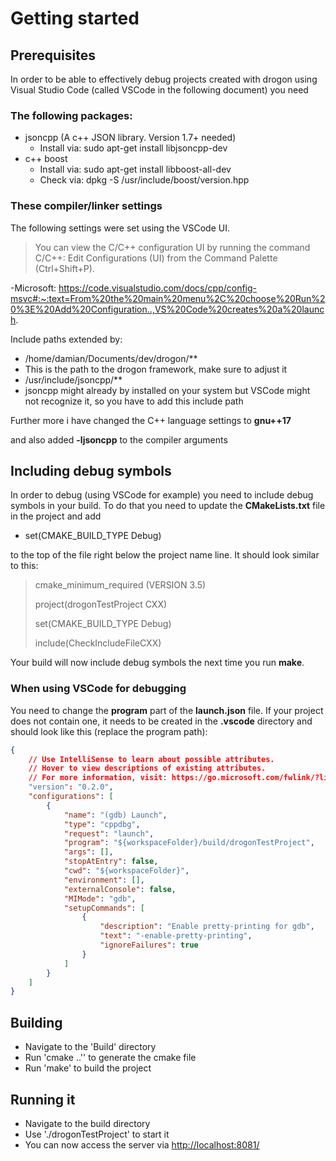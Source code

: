 # Getting started

## Prerequisites

In order to be able to effectively debug projects created with drogon using
Visual Studio Code (called VSCode in the following document) you need

### The following packages:

- jsoncpp (A c++ JSON library. Version 1.7+ needed)
  - Install via: sudo apt-get install libjsoncpp-dev
- c++ boost
  - Install via: sudo apt-get install libboost-all-dev
  - Check via: dpkg -S /usr/include/boost/version.hpp

### These compiler/linker settings
The following settings were set using the VSCode UI.

> You can view the C/C++ configuration UI by running the command C/C++: Edit Configurations (UI) from the Command Palette (Ctrl+Shift+P).

-Microsoft: https://code.visualstudio.com/docs/cpp/config-msvc#:~:text=From%20the%20main%20menu%2C%20choose%20Run%20%3E%20Add%20Configuration..,VS%20Code%20creates%20a%20launch.


Include paths extended by:

 - /home/damian/Documents/dev/drogon/**
  - This is the path to the drogon framework, make sure to adjust it
 - /usr/include/jsoncpp/**
  - jsoncpp might already by installed on your system but VSCode might not
  recognize it, so you have to add this include path


Further more i have changed the C++ language settings to **gnu++17**

and also added **-ljsoncpp** to the compiler arguments

## Including debug symbols
In order to debug (using VSCode for example) you need to include debug symbols in your build.
To do that you need to update the **CMakeLists.txt** file in the project and add
- set(CMAKE_BUILD_TYPE Debug)

to the top of the file right below the project name line. It should look similar to this:

>cmake_minimum_required (VERSION 3.5)
>
>project(drogonTestProject CXX)
>
>set(CMAKE_BUILD_TYPE Debug)
>
>include(CheckIncludeFileCXX)

Your build will now include debug symbols the next time you run **make**.

### When using VSCode for debugging
You need to change the **program** part of the **launch.json** file.
If your project does not contain one, it needs to be created in the **.vscode**
directory and should look like this (replace the program path):

```json
{
    // Use IntelliSense to learn about possible attributes.
    // Hover to view descriptions of existing attributes.
    // For more information, visit: https://go.microsoft.com/fwlink/?linkid=830387
    "version": "0.2.0",
    "configurations": [
        {
            "name": "(gdb) Launch",
            "type": "cppdbg",
            "request": "launch",
            "program": "${workspaceFolder}/build/drogonTestProject",
            "args": [],
            "stopAtEntry": false,
            "cwd": "${workspaceFolder}",
            "environment": [],
            "externalConsole": false,
            "MIMode": "gdb",
            "setupCommands": [
                {
                    "description": "Enable pretty-printing for gdb",
                    "text": "-enable-pretty-printing",
                    "ignoreFailures": true
                }
            ]
        }
    ]
}
```

## Building
- Navigate to the 'Build' directory
- Run 'cmake ..'' to generate the cmake file
- Run 'make' to build the project

## Running it
- Navigate to the build directory
- Use './drogonTestProject' to start it
- You can now access the server via [http://localhost:8081/](http://localhost:8081/)
